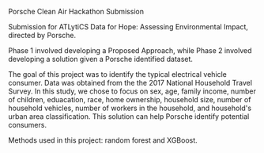 Porsche Clean Air Hackathon Submission

Submission for ATLytiCS Data for Hope: Assessing Environmental Impact, directed by Porsche.

Phase 1 involved developing a Proposed Approach, while Phase 2 involved developing a solution given a Porsche identified dataset.

The goal of this project was to identify the typical electrical vehicle consumer. Data was obtained from the the 2017 National Household Travel Survey. In this study, we chose to focus on sex, age, family income, number of children, eduacation, race, home ownership, household size, number of household vehicles,  number of workers in the household, and household's urban area classification. This solution can help Porsche identify potential consumers. 

Methods used in this project: random forest and XGBoost.
